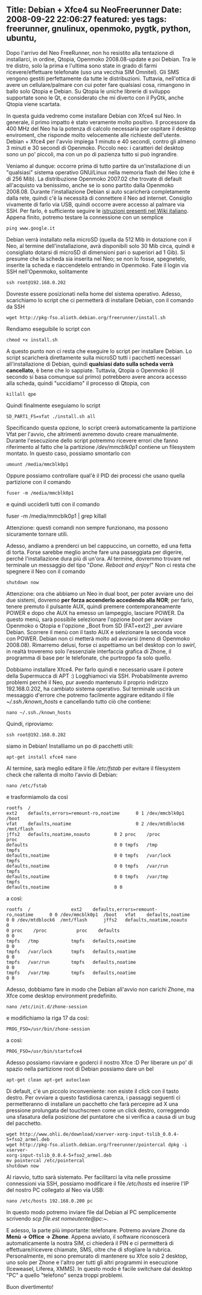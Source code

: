 Title: Debian + Xfce4 su NeoFreerunner
Date:  2008-09-22 22:06:27
featured: yes
tags: freerunner, gnulinux, openmoko, pygtk, python, ubuntu,
---

Dopo l'arrivo del Neo FreeRunner, non ho resistito alla tentazione
di installarci, in ordine, Qtopia, Openmoko 2008.08-update e poi Debian. Tra
le tre distro, solo la prima e l'ultima sono state in grado di farmi
ricevere/effettuare telefonate (uso una vecchia SIM Omnitel). Gli SMS vengono
gestiti perfettamente da tutte le distribuzioni. Tuttavia, nell'ottica di
avere un cellulare/palmare con cui poter fare qualsiasi cosa, rimangono in
ballo solo Qtopia e Debian. Su Qtopia le uniche librerie di sviluppo
supportate sono le Qt, e considerato che mi diverto con il PyGtk, anche Qtopia
viene scartata.


In questa guida vedremo come installare Debian con Xfce4 sul
Neo. In generale, il primo impatto è stato veramente molto positivo. Il
processore da 400 MHz del Neo ha la potenza di calcolo necessaria per ospitare
il desktop enviroment, che risponde molto velocemente alle richieste
dell'utente. Debian + Xfce4 per l'avvio impiega 1 minuto e 40 secondi, contro
gli almeno 3 minuti e 30 secondi di Openmoko. Piccolo neo: i caratteri del
desktop sono un po' piccoli, ma con un po di pazienza tutto si può ingrandire.


Veniamo al dunque: occorre prima di tutto partire da un'installazione di un
"qualsiasi" sistema operativo GNU/Linux nella memoria flash del Neo (che è di
256 Mib). La distribuzione Openmoko 2007.02 che trovate di default all'acquisto
va benissimo, anche se io sono partito dalla Openmoko 2008.08. Durante
l'installazione Debian si auto scaricherà completamente dalla rete, quindi c'è
la necessità di connettere il Neo ad internet. Consiglio vivamente di farlo
via USB, quindi occorre avere accesso al palmare via SSH. Per farlo, è
sufficiente seguire le [istruzioni presenti nel Wiki italiano][1]. Appena
finito, potremo testare la connessione con un semplice

	ping www.google.it 


Debian verrà installato
nella microSD (quella da 512 Mib in dotazione con il Neo, al termine
dell'installazione, avrà disponibili solo 30 Mib circa, quindi è consigliato
dotarsi di microSD di dimensioni pari o superiori ad 1 Gib). Si presume che la
scheda sia inserita nel Neo; se non lo fosse, spegnetelo, inserite la scheda e
riaccendetelo entrando in Openmoko. Fate il login via SSH nell'Openmoko,
solitamente

	ssh root@192.168.0.202

Dovreste essere posizionati nella home del sistema operativo.
Adesso, scarichiamo lo script che ci permetterà di installare Debian, con il
comando da SSH

	wget http://pkg-fso.alioth.debian.org/freerunner/install.sh

Rendiamo eseguibile
lo script con

	chmod +x install.sh

A questo punto non ci resta che eseguire lo script per installare Debian. Lo
script scaricherà direttamente sulla microSD tutti i pacchetti necessari
all'installazione di Debian, quindi **qualsiasi dato sulla scheda verrà
cancellato**, è bene che lo sappiate. Tuttavia, Qtopia o Openmoko (il secondo
si basa comunque sul primo) potrebbero avere ancora accesso alla scheda,
quindi "uccidiamo" il processo di Qtopia, con

	killall qpe

Quindi finalmente eseguiamo lo script

	SD_PART1_FS=vfat ./install.sh all

Specificando questa opzione, lo script creerà automaticamente la partizione
Vfat per l'avvio, che altrimenti avremmo dovuto creare manualmente. Durante
l'esecuzione dello script potremmo ricevere errori che fanno riferimento al
fatto che la partizione _/dev/mmcblk0p1_ contiene un filesystem montato. In
questo caso, possiamo smontarlo con

	umount /media/mmcblk0p1

Oppure possiamo controllare qual'è il PID dei
processi che usano quella partizione con il comando

	fuser -m /media/mmcblk0p1

e quindi ucciderli tutti con il comando

fuser -m /media/mmcblk0p1 | grep killall

Attenzione: questi comandi non sempre funzionano,
ma possono sicuramente tornare utili.


Adesso, andiamo a prenderci un bel
cappuccino, un cornetto, ed una fetta di torta. Forse sarebbe meglio anche
fare una passeggiata per digerire, perché l'installazione dura più di un'ora.
Al termine, dovremmo trovare nel terminale un messaggio del tipo "_Done.
Reboot and enjoy!_" Non ci resta che spegnere il Neo con il comando

	shutdown now

Attenzione: ora che abbiamo un Neo in dual boot, per poter avviare uno dei due sistemi, dovremo
**per forza accenderlo accedendo alla NOR**; per farlo, tenere premuto il
pulsante AUX, quindi premere contemporaneamente POWER e dopo che AUX ha emesso
un lampeggìo, lasciare POWER. Da questo menù, sarà possibile selezionare
l'opzione _boot_ per avviare Openmoko o Qtopia e l'opzione _Boot from SD
(FAT+ext2) _per avviare Debian. Scorrere il menù con il tasto AUX e
selezionare la seconda voce con POWER. Debian non ci metterà molto ad avviarsi
(meno di Openmoko 2008.08). Rimarremo delusi, forse ci aspettiamo un bel
desktop con lo _swirl_, in realtà troveremo solo l'essenziale interfaccia
grafica di Zhone, il programma di base per le telefonate, che purtroppo fa
solo quello.


Dobbiamo installare Xfce4. Per farlo quindi e necessario usare il
potere della Supermucca di APT :) Logghiamoci via SSH. Probabilmente avremo
problemi perché il Neo, pur avendo mantenuto il proprio indirizzo
192.168.0.202, ha cambiato sistema operativo. Sul terminale uscirà un
messaggio d'errore che potremo facilmente aggirare editando il file
_~/.ssh./known_hosts_ e cancellando tutto ciò che contiene:

	nano ~/.ssh./known_hosts

Quindi, riproviamo:

	ssh root@192.168.0.202

siamo in Debian! Installiamo un po di pacchetti utili:

	apt-get install xfce4 nano

Al termine, sarà meglio editare il file _/etc/fstab_ per evitare 
il filesystem check che rallenta di molto l'avvio di Debian: 

	nano /etc/fstab

e trasformiamolo da così

	rootfs  /
	ext2    defaults,errors=remount-ro,noatime      0 1 /dev/mmcblk0p1  /boot
	vfat    defaults,noatime                        0 2 /dev/mtdblock6  /mnt/flash
	jffs2   defaults,noatime,noauto         0 2 proc    /proc           proc
	defaults                                0 0 tmpfs   /tmp            tmpfs
	defaults,noatime                        0 0 tmpfs   /var/lock       tmpfs
	defaults,noatime                        0 0 tmpfs   /var/run        tmpfs
	defaults,noatime                        0 0 tmpfs   /var/tmp        tmpfs
	defaults,noatime                        0 0 

a così:

	rootfs  /               ext2    defaults,errors=remount-
	ro,noatime      0 0 /dev/mmcblk0p1  /boot   vfat    defaults,noatime
	0 0 /dev/mtdblock6  /mnt/flash      jffs2   defaults,noatime,noauto         0
	0 proc    /proc           proc    defaults                                0 0
	tmpfs   /tmp            tmpfs   defaults,noatime                        0 0
	tmpfs   /var/lock       tmpfs   defaults,noatime                        0 0
	tmpfs   /var/run        tmpfs   defaults,noatime                        0 0
	tmpfs   /var/tmp        tmpfs   defaults,noatime                        0 0

Adesso, dobbiamo fare in modo che Debian all'avvio non carichi
Zhone, ma Xfce come desktop environment predefinito.

	nano /etc/init.d/zhone-session

e modifichiamo la riga 17 da così:

	PROG_FSO=/usr/bin/zhone-session

a così:

	PROG_FSO=/usr/bin/startxfce4

Adesso possiamo riavviare e goderci il nostro Xfce :D Per liberare un po'
 di spazio nella partizione root di Debian possiamo dare un bel
	
	apt-get clean apt-get autoclean

Di default, c'è un piccolo inconveniente: non esiste
il click con il tasto destro. Per ovviare a questo fastidiosa carenza, i
passaggi seguenti ci permetteranno di installare un pacchetto che farà 
percepire ad X una pressione prolungata del touchscreen come un click destro,
correggendo una sfasatura della posizione del puntatore che si verifica a
causa di un bug del pacchetto.

	wget http://www.ohli.de/download/xserver-xorg-input-tslib_0.0.4-5+fso2_armel.deb
	wget http://pkg-fso.alioth.debian.org/freerunner/pointercal dpkg -i xserver-
	xorg-input-tslib_0.0.4-5+fso2_armel.deb
	mv pointercal /etc/pointercal
	shutdown now

Al riavvio, tutto sarà sistemato. Per facilitarci la vita
nelle prossime connessioni via SSH, possiamo modificare il file _/etc/hosts_
ed inserire l'IP del nostro PC collegato al Neo via USB:

	nano /etc/hosts 192.168.0.200 pc

In questo modo potremo inviare file dal Debian al PC semplicemente scrivendo _scp
file.est nomeutente@pc_:~.


E adesso, la parte più importante: telefonare. Potremo avviare Zhone da
**Menù -> Office -> Zhone**. Appena avviato, il software riconoscerà automaticamente la nostra SIM, ci chiederà il PIN e ci permetterà di effettuare/ricevere chiamate, SMS, oltre
che di sfogliare la rubrica. Personalmente, mi sono premurato di mantenere su
Xfce solo 2 desktop, uno solo per Zhone e l'altro per tutti gli altri
programmi in esecuzione (Iceweasel, Liferea, XMMS). In questo modo è facile
switchare dal desktop "PC" a quello "telefono" senza troppi problemi.

Buon divertimento!

   [1]: http://wiki.openmoko.org/wiki/Getting_Started_with_your_Neo_FreeRunner/it#Connettere_il_Neo_FreeRunner_alla_Rete_via_USB
